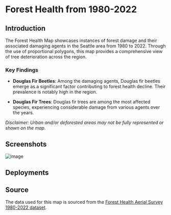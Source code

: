 # Forest Health from 1980-2022

## Introduction

The Forest Health Map showcases instances of forest damage and their associated damaging agents in the Seattle area from 1980 to 2022. Through the use of proportional polygons, this map provides a comprehensive view of tree deterioration across the region.

### Key Findings

- **Douglas Fir Beetles**: Among the damaging agents, Douglas fir beetles emerge as a significant factor contributing to forest health decline. Their prevalence is notably high in the region.
  
- **Douglas Fir Trees**: Douglas fir trees are among the most affected species, experiencing considerable damage from various agents over the years.

*Disclaimer: Urban and/or deforested areas may not be fully represented or shown on the map.*

## Screenshots

![image](https://github.com/eazebra/Forest-Health/assets/129892934/66ab4e72-c1a1-4922-b5a3-9a4e463c7590)


## Deployments


## Source

The data used for this map is sourced from the [Forest Health Aerial Survey 1980-2022 dataset](https://geo.wa.gov/datasets/wadnr::forest-health-aerial-survey-1980-2022/explore?filters=eyJBR0VOVDFfREFNQUdJTkdfQUdFTlQiOlsiVGVudCBDYXRhcGlsbGFyIiwiVGVudCBjYXRlcnBpbGxhciIsIldlc3Rlcm4gcGluZSBiZWV0bGUgKGluIHBvbGUtc2l6ZWQgdHJlZXMpIiwiRmlyIGVuZ3JhdmVyIiwiRG91Z2xhcy1maXIgYmVldGxlIiwiQmVhciIsIk1vdW50YWluIHBpbmUgYmVldGxlIl19&location=47.535212%2C-122.248254%2C10.84).

